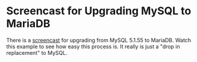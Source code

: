 # Screencast for Upgrading MySQL to MariaDB

There is a [screencast](http://www.youtube.com/watch?v=rF7wChx0uzQ) for upgrading from MySQL 5.1.55 to MariaDB. Watch this example to see how easy this process is. It really is just a "drop in replacement" to MySQL.
